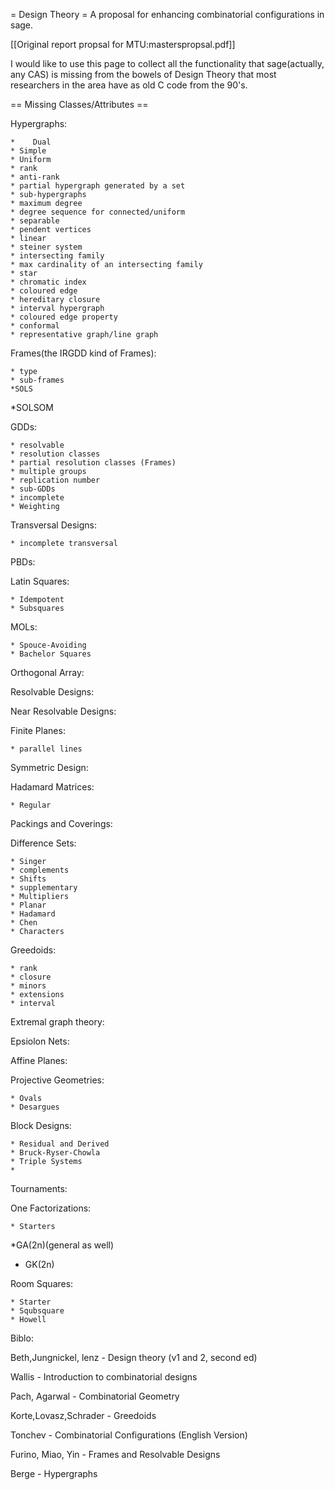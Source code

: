 = Design Theory =
A proposal for enhancing combinatorial configurations in sage.

[[Original report propsal for MTU:masterspropsal.pdf]] 

I would like to use this page to collect all the functionality that sage(actually, any CAS) is missing from the bowels of Design Theory that most researchers in the area have as old C code from the 90's.

== Missing Classes/Attributes ==

Hypergraphs:

    *    Dual
    * Simple
    * Uniform
    * rank
    * anti-rank
    * partial hypergraph generated by a set
    * sub-hypergraphs
    * maximum degree
    * degree sequence for connected/uniform
    * separable
    * pendent vertices
    * linear
    * steiner system
    * intersecting family
    * max cardinality of an intersecting family
    * star
    * chromatic index
    * coloured edge
    * hereditary closure
    * interval hypergraph
    * coloured edge property
    * conformal
    * representative graph/line graph

Frames(the IRGDD kind of Frames):

    * type
    * sub-frames
    *SOLS
 *SOLSOM

GDDs:

    * resolvable
    * resolution classes
    * partial resolution classes (Frames)
    * multiple groups
    * replication number
    * sub-GDDs
    * incomplete
    * Weighting

Transversal Designs:

    * incomplete transversal

PBDs:

Latin Squares:

    * Idempotent
    * Subsquares

MOLs:

    * Spouce-Avoiding
    * Bachelor Squares

Orthogonal Array:

Resolvable Designs:

Near Resolvable Designs:

Finite Planes:

    * parallel lines

Symmetric Design:

Hadamard Matrices:

    * Regular

Packings and Coverings:

Difference Sets:

    * Singer
    * complements
    * Shifts
    * supplementary
    * Multipliers
    * Planar
    * Hadamard
    * Chen
    * Characters

Greedoids:

    * rank
    * closure
    * minors
    * extensions
    * interval

Extremal graph theory:

Epsiolon Nets:

Affine Planes:

Projective Geometries:

    * Ovals
    * Desargues

Block Designs:

    * Residual and Derived
    * Bruck-Ryser-Chowla
    * Triple Systems
    *

Tournaments:

One Factorizations:

    * Starters
 *GA(2n)(general as well)
* GK(2n)

Room Squares:

    * Starter
    * Squbsquare
    * Howell






Biblo:

Beth,Jungnickel, lenz - Design theory (v1 and 2, second ed)

Wallis - Introduction to combinatorial designs

Pach, Agarwal - Combinatorial Geometry

Korte,Lovasz,Schrader - Greedoids

Tonchev - Combinatorial Configurations (English Version)

Furino, Miao, Yin - Frames and Resolvable Designs

Berge - Hypergraphs
